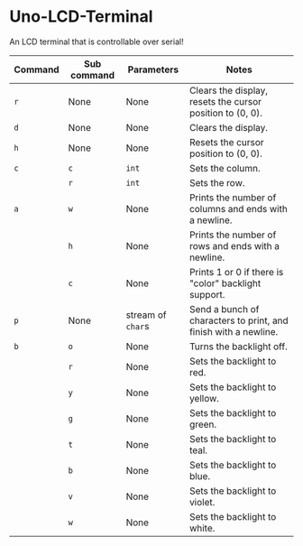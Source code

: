 # Uno-LCD-Terminal
An LCD terminal that is controllable over serial!

| Command | Sub command | Parameters        | Notes                                                           |
|---------|-------------|-------------------|-----------------------------------------------------------------|
| `r`     | None        | None              | Clears the display, resets the cursor position to (0, 0).       |
| `d`     | None        | None              | Clears the display.                                             |
| `h`     | None        | None              | Resets the cursor position to (0, 0).                           |
| `c`     | `c`         | `int`             | Sets the column.                                                |
|         | `r`         | `int`             | Sets the row.                                                   |
| `a`     | `w`         | None              | Prints the number of columns and ends with a newline.           |
|         | `h`         | None              | Prints the number of rows and ends with a newline.              |
|         | `c`         | None              | Prints 1 or 0 if there is "color" backlight support.            |
| `p`     | None        | stream of `char`s | Send a bunch of characters to print, and finish with a newline. |
| `b`     | `o`         | None              | Turns the backlight off.                                        |
|         | `r`         | None              | Sets the backlight to red.                                      |
|         | `y`         | None              | Sets the backlight to yellow.                                   |
|         | `g`         | None              | Sets the backlight to green.                                    |
|         | `t`         | None              | Sets the backlight to teal.                                     |
|         | `b`         | None              | Sets the backlight to blue.                                     |
|         | `v`         | None              | Sets the backlight to violet.                                   |
|         | `w`         | None              | Sets the backlight to white.                                    |
